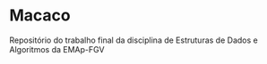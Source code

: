 # Macaco
Repositório do trabalho final da disciplina de Estruturas de Dados e Algoritmos da EMAp-FGV
